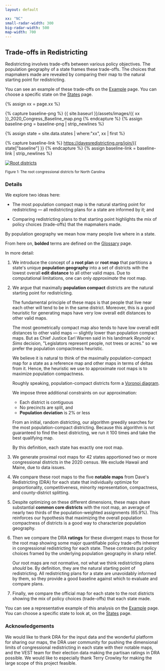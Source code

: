 ```yaml
---
layout: default

xx: "NC"
small-radar-width: 300
big-radar-width: 500
map-width: 700
---
```


<h2>Trade-offs in Redistricting</h2>

Redistricting involves trade-offs between various policy objectives. 
The population geography of a state frames these trade-offs. 
The choices that mapmakers made are revealed by comparing their map 
to the natural starting point for redistricting.

You can see an example of these trade-offs on the [Example](./_pages/example.markdown) page. 
You can choose a specific state on the [States](./_pages/states.markdown) page.

{% assign xx = page.xx %}

{% capture baseline-png %}
{{ site.baseurl }}/assets/images/{{ xx }}_2020_Congress_Baseline_map.png
{% endcapture %}
{% assign baseline-png = baseline-png | strip_newlines %}

{% assign state = site.data.states | where:"xx", xx | first %}

{% capture baseline-link %}
https://davesredistricting.org/join/{{ state["baseline"] }}
{% endcapture %}
{% assign baseline-link = baseline-link | strip_newlines %}

<p style="text-align: left">
    <a href="{{ baseline-link }}">
        <img src="{{ baseline-png }}" alt="Root districts" title="Click to view the map in Dave's Redistricting"
            width="{{ page.map-width }}" />
    </a>
</p>
<p style="text-align: left"><small>Figure 1: The root congressional districts for North Carolina</small></p>

### Details

We explore two ideas here:

-   The most population compact map is the natural starting point for redistricting
    &#8212; all redistricting plans for a state are informed by it; and

-   Comparing redistricting plans to that starting point highlights the mix of policy
    choices (trade-offs) that the mapmakers made.

By population geography we mean how many people live where in a state.

From here on, **bolded** terms are defined on the [Glossary](./_pages/glossary.markdown) page.

In more detail:

1.  We introduce the concept of a **root plan** or **root map** that
    partitions a state's unique **population geography** into a set
    of districts with the lowest overall **edit distance** to all other valid maps.
    Due to computational limitations, one can only *approximate* the root map. 

2.  We argue that maximally **population compact** districts are the natural starting point for redistricting. 

    The fundamental principle of these maps is that people that live near each other will tend to be in the same district. 
    Moreover, this is a good heuristic for generating maps have very low overall edit distances to other valid maps. 

    The most geometrically compact map also tends to have low overall edit distances to other valid maps
    &#8212; slightly lower than population compact maps. 
    But as Chief Justice Earl Warren said in his landmark *Reynold v. Sims* decision, 
    "Legislators represent people, not trees or acres." so we prefer the population compactness heuristic.

    We believe it is natural to think of the maximally population-compact map for a state as a reference map 
    and other maps in terms of deltas from it.
    Hence, the heuristic we use to approximate root maps is to maximize population compactness.

    Roughly speaking, population-compact districts form a
    [Voronoi diagram](https://en.wikipedia.org/wiki/Voronoi_diagram).
 
    We impose three additional constraints on our approximation:

    -   Each district is contiguous
    -   No precincts are split, and
    -   **Population deviation** is 2% or less

    From an initial, random districting, our algorithm greedily searches
    for the most population-compact districting. Because this algorithm is
    not guaranteed to find the best districting, we run it 100 times and
    take the best qualifying map.

    By this definition, each state has exactly one root map.

3.  We generate proximal root maps for 42 states apportioned two or more
    congressional districts in the 2020 census. We exclude Hawaii and
    Maine, due to data issues.

4.  We compare these root maps to the five **notable maps**
    from Dave's Redistricting (DRA)
    for each state that individually optimize for proportionality,
    competitiveness, minority representation, compactness, and
    county-district splitting.

5.  Despite optimizing on these different dimensions, these maps share
    substantial **common core districts** with the root map, an average of
    nearly two thirds of the population-weighted assignments (65.9%).
    This reinforces our hypothesis that maximizing the overall
    population compactness of districts is a good way to characterize
    population geography.

6.  Then we compare the DRA **ratings**
    for these divergent maps to those for the root map showing some
    major quantifiable policy trade-offs inherent in congressional
    redistricting for each state. These contrasts put policy choices
    framed by the underlying population geography in sharp relief.

    Our root maps are not normative, not what we think redistricting
    plans *should* be. By definition, they are the natural starting
    point of redistricting. All redistricting plans for a state are
    unavoidably informed by them, so they provide a good baseline
    against which to evaluate and compare plans.

7.  Finally, we compare the official map for each state to the root
    districts showing the mix of policy choices (trade-offs) that each
    state made.

You can see a representative example of this analysis on the
[Example](./\_pages/example.markdown) page. You can choose a specific
state to look at, on the [States](./\_pages/states.markdown) page.

### Acknowledgements

We would like to thank DRA for the input data and
the wonderful platform for sharing our maps, 
the DRA user community for pushing the dimensional limits of congressional
redistricting in each state with their notable maps, and 
the VEST team for their election data making the partisan ratings in DRA possible. 
We would like to especially thank Terry Crowley for making 
the large scope of this project feasible.